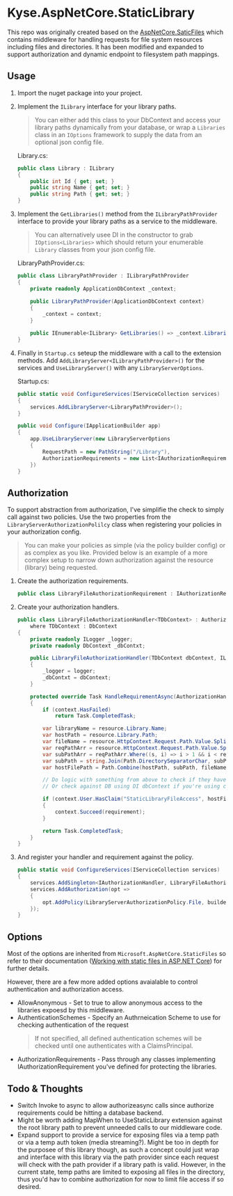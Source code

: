 ﻿# Kyse.AspNetCore.StaticLibrary

This repo was originally created based on the [AspNetCore.SaticFiles](https://github.com/aspnet/StaticFiles) which contains middleware for handling requests
for file system resources including files and directories.  It has been modified and expanded to support authorization
and dynamic endpoint to filesystem path mappings.

## Usage
1. Import the nuget package into your project.

2. Implement the `ILibrary` interface for your library paths.
   > You can either add this class to your DbContext and access your library paths dynamically from your database, or wrap a `Libraries` class in an `IOptions` framework to supply the data from an optional json config file.

    Library.cs:
    ```C#
    public class Library : ILibrary
    {
        public int Id { get; set; }
        public string Name { get; set; }
        public string Path { get; set; }
    }
    ```

3. Implement the `GetLibraries()` method from the `ILibraryPathProvider` interface to provide your library paths as a service to the middleware.
    > You can alternatively usee DI in the constructor to grab `IOptions<Libraries>` which should return your enumerable `Library` classes from your json config file.

    LibraryPathProvider.cs:
    ```C#
    public class LibraryPathProvider : ILibraryPathProvider
    {
        private readonly ApplicationDbContext _context;

        public LibraryPathProvider(ApplicationDbContext context)
        {
            _context = context;
        }

        public IEnumerable<ILibrary> GetLibraries() => _context.Libraries;
    }
    ```

4. Finally in `Startup.cs` seteup the middleware with a call to the extension methods.  Add `AddLibraryServer<ILibraryPathProvider>()` for the services and `UseLibraryServer()` with any `LibraryServerOptions`.

    Startup.cs:
    ```C#
    public static void ConfigureServices(IServiceCollection services)
    {
        services.AddLibraryServer<LibraryPathProvider>();
    }

    public void Configure(IApplicationBuilder app)
    {
        app.UseLibraryServer(new LibraryServerOptions
        {
            RequestPath = new PathString("/Library"),
            AuthorizationRequirements = new List<IAuthorizationRequirement> { new LibraryAuthorizationRequirement() },
        })
    }
    ```

## Authorization
To support abstraction from authorization, I've simplifie the check to simply call against two policies.  Use the two properties from the `LibraryServerAuthorizationPolilcy` class when registering your policies in your authorization config.
> You can make your policies as simple (via the policy builder config) or as complex as you like.  Provided below is an example of a more complex setup to narrow down authorization against the resource (library) being requested.

1. Create the authorization requirements.
    ```C#
    public class LibraryFileAuthorizationRequirement : IAuthorizationRequirement { }
    ```
2. Create your authorization handlers.
    ```C#
    public class LibraryFileAuthorizationHandler<TDbContext> : AuthorizationHandler<LibraryFileAuthorizationRequirement, LibraryServerAuthorizationResource>
        where TDbContext : DbContext
    {
        private readonly ILogger _logger;
        private readonly DbContext _dbContxt;

        public LibraryFileAuthorizationHandler(TDbContext dbContext, ILogger<LibraryFileAuthorizationHandler<TDbContext>> logger)
        {
            _logger = logger;
            _dbContxt = dbContext;
        }

        protected override Task HandleRequirementAsync(AuthorizationHandlerContext context, LibraryFileAuthorizationRequirement requirement, LibraryServerAuthorizationResource resource)
        {
            if (context.HasFailed)
                return Task.CompletedTask;

            var libraryName = resource.Library.Name;
            var hostPath = resource.Library.Path;
            var fileName = resource.HttpContext.Request.Path.Value.Split('/').Last();
            var reqPathArr = resource.HttpContext.Request.Path.Value.Split('/', StringSplitOptions.RemoveEmptyEntries);
            var subPathArr = reqPathArr.Where((s, i) => i > 1 && i < reqPathArr.Length - 1);
            var subPath = string.Join(Path.DirectorySeparatorChar, subPathArr);
            var hostFilePath = Path.Combine(hostPath, subPath, fileName);

            // Do logic with something from above to check if they have roles/permissions/claims/etc to access the file.
            // Or check against DB using DI dbContext if you're using custom resource table, etc.

            if (context.User.HasClaim("StaticLibraryFileAccess", hostFilePath))
            {
                context.Succeed(requirement);
            }

            return Task.CompletedTask;
        }
    }
    ```
3. And register your handler and requirement against the policy.
    ```C#
    public static void ConfigureServices(IServiceCollection services)
    {
        services.AddSingleton<IAuthorizationHandler, LibraryFileAuthorizationHandler<ApplicationDbContext>>();
        services.AddAuthorization(opt =>
        {
            opt.AddPolicy(LibraryServerAuthorizationPolicy.File, builder => builder.AddRequirements(new LibraryFileAuthorizationRequirement()));
        });
    }
    ```

## Options
Most of the options are inherited from `Microsoft.AspNetCore.StaticFiles` so refer to their documentation ([Working with static files in ASP.NET Core](https://docs.microsoft.com/en-us/aspnet/core/fundamentals/static-files)) for further details.

However, there are a few more added options avaialable to control authentication and authorization access.

- AllowAnonymous - Set to true to allow anonymous access to the libraries expoesd by this middleware.
- AuthenticationSchemes - Specify an Authrneication Scheme to use for checking authentication of the request
  > If not specified, all defined authentication schemes will be checked until one authenticates with a ClaimsPrincipal.
- AuthorizationRequirements - Pass through any classes implementing IAuthorizationRequirement you've defined for protecting the libraries.

## Todo & Thoughts
- Switch Invoke to async to allow authorizeasync calls since authorize requirements could be hitting a database backend.
- Might be worth adding MapWhen to UseStaticLibrary extension against the root library path to prevent unneeded calls to our middleware code.
- Expand support to provide a service for exposing files via a temp path or via a temp auth token (media streaming?).  Might be too in depth for the purposee of this library though, as such a concept could just wrap and interface with this library via the path provider since each request will check with the path provider if a library path is valid.  However, in the current state, temp paths are limited to exposing all files in the directory, thus you'd hav to combine authorization for now to limit file access if so desired.